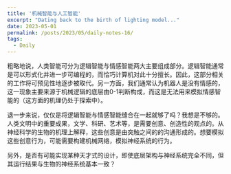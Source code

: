 ```yaml
---
title: '机械智能与人工智能'
excerpt: "Dating back to the birth of lighting model..."
date: 2023-05-01
permalink: /posts/2023/05/daily-notes-16/
tags:
  - Daily
---
```


粗略地说，人类智能可分为逻辑智能与情感智能两大主要组成部分。逻辑智能通常是可以形式化并进一步可编程的，而恰巧计算机对此十分擅长。因此，这部分相关的工作将可预见性地逐步被取代。另一方面，我们通常认为机器人是没有情感的，这一现象主要来源于机械逻辑的底层由0-1判断构成，而这是无法用来模拟情感智能的（这方面的机理仍处于探索中）。

退一步来说，仅仅是将逻辑智能与情感智能缝合在一起就够了吗？我想是不够的。人类文明中的重要成果，文学、科研、艺术等，是需要创意、创造性的观点的。从神经科学的生物的机理上解释，这些创意是由突触之间的的沟通形成的。想要模拟这些创意行为，可能需要构建机械网络，模拟神经系统的行为。

另外，是否有可能实现某种天才式的设计，即使底层架构与神经系统完全不同，但其运行结果与生物的神经系统基本一致？

